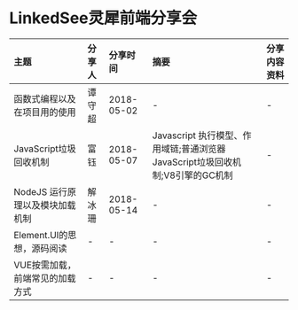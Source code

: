 # LinkedSee灵犀前端分享会
| 主题 | 分享人 | 分享时间 | 摘要 | 分享内容资料 |
| :- | :- | :- | :- | :- |
| 函数式编程以及在项目用的使用 | 谭守超 | 2018-05-02 | - | - |
| JavaScript垃圾回收机制 | 富钰 | 2018-05-07 | Javascript 执行模型、作用域链;普通浏览器JavaScript垃圾回收机制;V8引擎的GC机制 | - |
| NodeJS 运行原理以及模块加载机制 | 解冰珊 | 2018-05-14 | - | - |
| Element.UI的思想，源码阅读 | - | - | - | - |
| VUE按需加载，前端常见的加载方式 | - | - | - | - |
